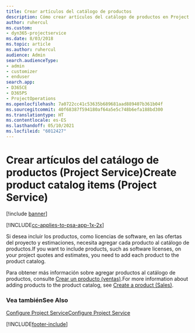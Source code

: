 ```yaml
---
title: Crear artículos del catálogo de productos
description: Cómo crear artículos del catálogo de productos en Project Service
author: ruhercul
ms.custom:
- dyn365-projectservice
ms.date: 8/03/2018
ms.topic: article
ms.author: ruhercul
audience: Admin
search.audienceType:
- admin
- customizer
- enduser
search.app:
- D365CE
- D365PS
- ProjectOperations
ms.openlocfilehash: 7a0722cc41c53635b689681aad889407b361b04f
ms.sourcegitcommit: 40f68387f594180af64a5e5c748b6efa188bd300
ms.translationtype: HT
ms.contentlocale: es-ES
ms.lasthandoff: 05/10/2021
ms.locfileid: "6012427"
---
```

# <a name="create-product-catalog-items-project-service"></a><span data-ttu-id="db326-103">Crear artículos del catálogo de productos (Project Service)</span><span class="sxs-lookup"><span data-stu-id="db326-103">Create product catalog items (Project Service)</span></span>

[!include [banner](../includes/psa-now-project-operations.md)]

[!INCLUDE[cc-applies-to-psa-app-1x-2x](../includes/cc-applies-to-psa-app-1x-2x.md)]

<span data-ttu-id="db326-104">Si desea incluir los productos, como licencias de software, en las ofertas del proyecto y estimaciones, necesita agregar cada producto al catálogo de productos.</span><span class="sxs-lookup"><span data-stu-id="db326-104">If you want to include products, such as software licenses, on your project quotes and estimates, you need to add each product to the product catalog.</span></span>  
  
 <span data-ttu-id="db326-105">Para obtener más información sobre agregar productos al catálogo de productos, consulte [Crear un producto (ventas)](/dynamics365/sales-enterprise/create-product-sales).</span><span class="sxs-lookup"><span data-stu-id="db326-105">For more information about adding products to the product catalog, see [Create a product (Sales)](/dynamics365/sales-enterprise/create-product-sales).</span></span>  
  
### <a name="see-also"></a><span data-ttu-id="db326-106">Vea también</span><span class="sxs-lookup"><span data-stu-id="db326-106">See Also</span></span>  
 [<span data-ttu-id="db326-107">Configure Project Service</span><span class="sxs-lookup"><span data-stu-id="db326-107">Configure Project Service</span></span>](../psa/configure.md)


[!INCLUDE[footer-include](../includes/footer-banner.md)]